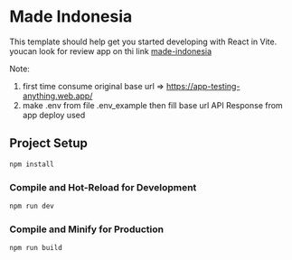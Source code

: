 # Made Indonesia

This template should help get you started developing with React in Vite.
youcan look for review app on thi link [made-indonesia](https://app-testing-anything.web.app/)  
>
Note: 
1. first time consume original base url => https://app-testing-anything.web.app/
2. make .env from file .env_example then fill base url API Response from app deploy used

## Project Setup

```sh
npm install
```

### Compile and Hot-Reload for Development

```sh
npm run dev
```

### Compile and Minify for Production

```sh
npm run build
```
